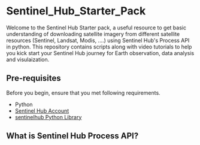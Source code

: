 # Sentinel_Hub_Starter_Pack

Welcome to the Sentinel Hub Starter pack, a useful resource to get basic understanding of downloading satellite imagery from different satellite resources (Sentinel, Landsat, Modis, ....) using Sentinel Hub's Process API in python. This repository contains scripts along with video tutorials to help you kick start your Sentinel Hub journey for Earth observation, data analysis and visulaization. 

## Pre-requisites

Before you begin, ensure that you met following requirements.

- Python
- [Sentinel Hub Account](https://www.sentinel-hub.com/)
- [sentinelhub Python Library](https://sentinelhub-py.readthedocs.io/en/latest/index.html) 

## What is Sentinel Hub Process API?
